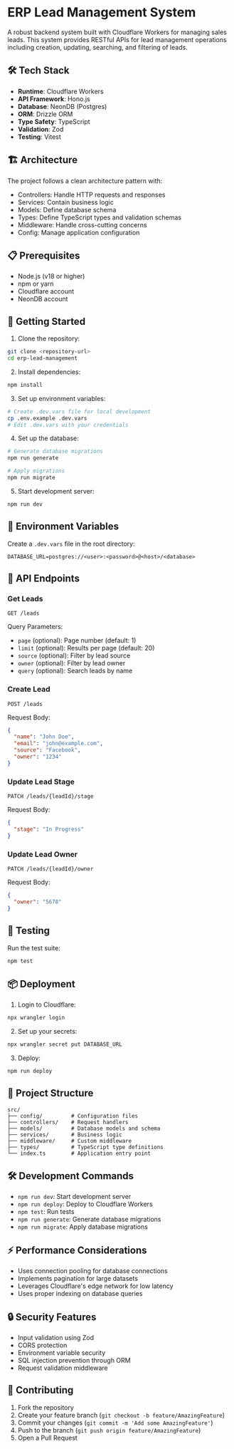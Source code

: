 # ERP Lead Management System

A robust backend system built with Cloudflare Workers for managing sales leads.
This system provides RESTful APIs for lead management operations including creation, updating, searching, and filtering of leads.

## 🛠️ Tech Stack

- **Runtime**: Cloudflare Workers
- **API Framework**: Hono.js
- **Database**: NeonDB (Postgres)
- **ORM**: Drizzle ORM
- **Type Safety**: TypeScript
- **Validation**: Zod
- **Testing**: Vitest

## 🏗️ Architecture

The project follows a clean architecture pattern with:

- Controllers: Handle HTTP requests and responses
- Services: Contain business logic
- Models: Define database schema
- Types: Define TypeScript types and validation schemas
- Middleware: Handle cross-cutting concerns
- Config: Manage application configuration

## 📋 Prerequisites

- Node.js (v18 or higher)
- npm or yarn
- Cloudflare account
- NeonDB account

## 🚀 Getting Started

1. Clone the repository:
```bash
git clone <repository-url>
cd erp-lead-management
```

2. Install dependencies:
```bash
npm install
```

3. Set up environment variables:
```bash
# Create .dev.vars file for local development
cp .env.example .dev.vars
# Edit .dev.vars with your credentials
```

4. Set up the database:
```bash
# Generate database migrations
npm run generate

# Apply migrations
npm run migrate
```

5. Start development server:
```bash
npm run dev
```

## 🔑 Environment Variables

Create a `.dev.vars` file in the root directory:

```env
DATABASE_URL=postgres://<user>:<password>@<host>/<database>
```

## 📝 API Endpoints

### Get Leads
```http
GET /leads
```
Query Parameters:
- `page` (optional): Page number (default: 1)
- `limit` (optional): Results per page (default: 20)
- `source` (optional): Filter by lead source
- `owner` (optional): Filter by lead owner
- `query` (optional): Search leads by name

### Create Lead
```http
POST /leads
```
Request Body:
```json
{
  "name": "John Doe",
  "email": "john@example.com",
  "source": "Facebook",
  "owner": "1234"
}
```

### Update Lead Stage
```http
PATCH /leads/{leadId}/stage
```
Request Body:
```json
{
  "stage": "In Progress"
}
```

### Update Lead Owner
```http
PATCH /leads/{leadId}/owner
```
Request Body:
```json
{
  "owner": "5678"
}
```

## 🧪 Testing

Run the test suite:
```bash
npm test
```

## 📦 Deployment

1. Login to Cloudflare:
```bash
npx wrangler login
```

2. Set up your secrets:
```bash
npx wrangler secret put DATABASE_URL
```

3. Deploy:
```bash
npm run deploy
```

## 📁 Project Structure

```
src/
├── config/         # Configuration files
├── controllers/    # Request handlers
├── models/         # Database models and schema
├── services/       # Business logic
├── middleware/     # Custom middleware
├── types/          # TypeScript type definitions
└── index.ts        # Application entry point
```

## 🛠️ Development Commands

- `npm run dev`: Start development server
- `npm run deploy`: Deploy to Cloudflare Workers
- `npm test`: Run tests
- `npm run generate`: Generate database migrations
- `npm run migrate`: Apply database migrations

## ⚡ Performance Considerations

- Uses connection pooling for database connections
- Implements pagination for large datasets
- Leverages Cloudflare's edge network for low latency
- Uses proper indexing on database queries

## 🔒 Security Features

- Input validation using Zod
- CORS protection
- Environment variable security
- SQL injection prevention through ORM
- Request validation middleware

## 🤝 Contributing

1. Fork the repository
2. Create your feature branch (`git checkout -b feature/AmazingFeature`)
3. Commit your changes (`git commit -m 'Add some AmazingFeature'`)
4. Push to the branch (`git push origin feature/AmazingFeature`)
5. Open a Pull Request
